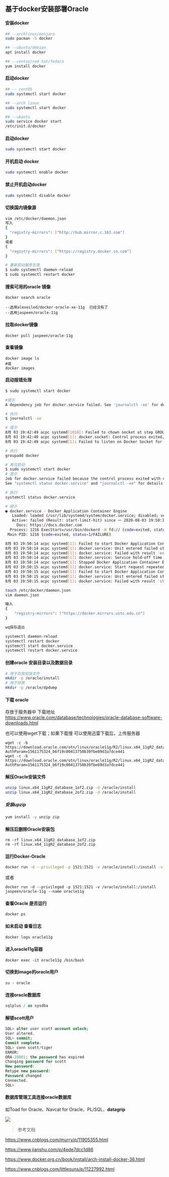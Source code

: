 ## 基于docker安装部署Oracle

#### 安装docker
```bash
## --archlinux/manjaro
sudo pacman -S docker

## --ubuntu/debian
apt install docker

## --centos/red hat/fedora
yum install docker
```

#### 启动docker
```bash
## -- centOS
sudo systemctl start docker

## --arch linux
sudo systemctl start docker

## --ubantu
sudo service docker start
/etc/init.d/docker
```

#### 启动docker

```bash
sudo systemctl start docker
```
#### 开机启动 docker

```bash
sudo systemctl enable docker
```

#### 禁止开机启动docker

```bash
sudo systemclt disable docker
```

#### 切换国内镜像源

```bash
vim /etc/docker/daemon.json
写入
{
  "registry-mirrors": ["http://hub.mirror.c.163.com"]
}
或者
{
  "registry-mirrors": ["https://registry.docker.cn.com"]
}

# 重新启动服务生效
$ sudo systemctl daemon-reload
$ sudo systemctl restart docker
```

#### 搜索可用的oracle 镜像

```
docker search oracle

--选用alexeiled/docker-oracle-xe-11g  已经没有了
--选用jaspeen/oracle-11g
```
#### 拉取docker镜像

```
docker pull jaspeen/oracle-11g
```

#### 查看镜像

```
docker image ls
#或
docker images
```





#### 启动报错处理

```bash
$ sudo systemctl start docker

#提示
A dependency job for docker.service failed. See 'journalctl -xe' for details.

# 执行
$ journalctl -xe

# 提示
8月 03 19:42:49 acpc systemd[1010]: Failed to chown socket at step GROUP: No such process
8月 03 19:42:49 acpc systemd[1]: docker.socket: Control process exited, code=exited status=216
8月 03 19:42:49 acpc systemd[1]: Failed to listen on Docker Socket for the API.

# 执行
groupadd docker

# 再次启动
$ sudo systemctl start docker
# 提示
Job for docker.service failed because the control process exited with error code.
See "systemctl status docker.service" and "journalctl -xe" for details.

# 执行
systemctl status docker.service

# 提示
● docker.service - Docker Application Container Engine
   Loaded: loaded (/usr/lib/systemd/system/docker.service; disabled; vendor preset: disabled)
   Active: failed (Result: start-limit-hit) since 一 2020-08-03 19:50:14 CST; 32s ago
     Docs: https://docs.docker.com
  Process: 1216 ExecStart=/usr/bin/dockerd -H fd:// (code=exited, status=1/FAILURE)
 Main PID: 1216 (code=exited, status=1/FAILURE)

8月 03 19:50:14 acpc systemd[1]: Failed to start Docker Application Container Engine.
8月 03 19:50:14 acpc systemd[1]: docker.service: Unit entered failed state.
8月 03 19:50:14 acpc systemd[1]: docker.service: Failed with result 'exit-code'.
8月 03 19:50:14 acpc systemd[1]: docker.service: Service hold-off time over, scheduling restart.
8月 03 19:50:14 acpc systemd[1]: Stopped Docker Application Container Engine.
8月 03 19:50:15 acpc systemd[1]: docker.service: Start request repeated too quickly.
8月 03 19:50:15 acpc systemd[1]: Failed to start Docker Application Container Engine.
8月 03 19:50:15 acpc systemd[1]: docker.service: Unit entered failed state.
8月 03 19:50:15 acpc systemd[1]: docker.service: Failed with result 'start-limit-hit'.

touch /etc/docker/daemon.json
vim daemon.json

输入
{
	"registry-mirrors": ["https://docker.mirrors.ustc.edu.cn"]
}

wq保存退出

systemctl daemon-reload
systemctl restart docker
systemctl start docker.service
systemctl restart docker.service

```

#### 创建oracle 安装目录以及数据目录

```bash
# 用于存放安装文件
mkdir -p /oracle/install
# 用于存放
mkdir -p /oracle/dpdump
```

#### 下载 oracle 

存放于服务器中 下载地址 https://www.oracle.com/database/technologies/oracle-database-software-downloads.html

也可以使用wget下载；如果下载慢 可以使用迅雷下载后，上传服务器

```
wget -c -b https://download.oracle.com/otn/linux/oracle11g/R2/linux.x64_11gR2_database_1of2.zip?AuthParam=1561175324_b6f19c00413750b39fbe89d3a7dce441
wget -c -b https://download.oracle.com/otn/linux/oracle11g/R2/linux.x64_11gR2_database_2of2.zip?AuthParam=1561175324_b6f19c00413750b39fbe89d3a7dce441
```

#### 解压Oracle安装文件

```bash
unzip linux.x64_11gR2_database_1of2.zip -d /oracle/install
unzip linux.x64_11gR2_database_2of2.zip -d /oracle/install
```

##### 安装upzip

```bash
yum install -y unzip zip
```



#### 解压后删除Oracle安装包

```
rm -rf linux.x64_11gR2_database_1of2.zip
rm -rf linux.x64_11gR2_database_2of2.zip
```

#### 运行Docker-Oracle

```bash
docker run -d --privileged -p 1521:1521 -v /oracle/install:/install -v /oracle/dpdump:/opt/oracle/dpdump --name=oracle11g jaspeen/oracle-11g
```
或者
```shell
docker run -d --privileged -p 1521:1521 -v /oracle/install:/install jaspeen/oracle-11g --name oracle11g 
```



#### 查看Oracle 是否运行

```shell
docker ps
```

#### 如未启动  查看日志

```bash
docker logs oracle11g
```



#### 进入oracle11g容器

```shell
docker exec -it oracle11g /bin/bash
```



#### 切换到image的oracle用户

```shell
su - oracle
```



#### 连接oracle数据库

```csharp
sqlplus / as sysdba
```



#### 解锁scott用户

```sql
SQL> alter user scott account unlock;
User altered.
SQL> commit;
Commit complete.
SQL> conn scott/tiger
ERROR:
ORA-28001: the password has expired
Changing password for scott
New password:
Retype new password:
Password changed
Connected.
SQL> 
```



#### 数据库管理工具连接oracle数据库

如Toad for Oracle、Navcat for Oracle、PL/SQL、**datagrip**

![](https://upload-images.jianshu.io/upload_images/18157369-cd77621affb5666e.jpg?imageMogr2/auto-orient/strip|imageView2/2/w/853/format/webp)



> 参考文档

https://www.cnblogs.com/murry/p/11905355.html

https://www.jianshu.com/p/4ede7dcc1d86

https://www.docker.org.cn/book/install/arch-install-docker-36.html

https://www.cnblogs.com/littlesuns/p/11227992.html
